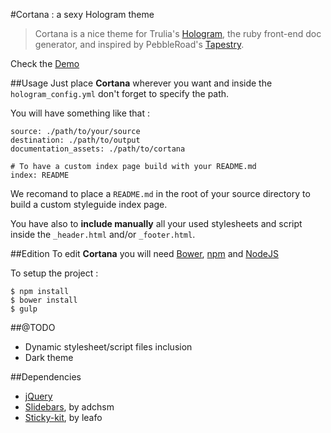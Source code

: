 #Cortana : a sexy Hologram theme

>Cortana is a nice theme for Trulia's [Hologram](https://github.com/trulia/hologram), the ruby front-end doc generator, and inspired by PebbleRoad's [Tapestry](https://github.com/PebbleRoad/tapestry).

Check the [Demo](http://yago31.github.io/Cortana-example)

##Usage
Just place **Cortana** wherever you want and inside the `hologram_config.yml` don't forget to specify the path.

You will have something like that :

```
source: ./path/to/your/source
destination: ./path/to/output
documentation_assets: ./path/to/cortana

# To have a custom index page build with your README.md
index: README
```

We recomand to place a `README.md` in the root of your source directory to build a custom styleguide index page.

You have also to **include manually** all your used stylesheets and script inside the `_header.html` and/or `_footer.html`.

##Edition
To edit **Cortana** you will need [Bower](bower.io),  [npm](https://www.npmjs.org) and [NodeJS](http://nodejs.org/)

To setup the project :

```
$ npm install
$ bower install
$ gulp
```

##@TODO

* Dynamic stylesheet/script files inclusion
* Dark theme

##Dependencies
* [jQuery](https://github.com/jquery/jquery)
* [Slidebars](https://github.com/adchsm/Slidebars), by adchsm
* [Sticky-kit](https://github.com/leafo/sticky-kit), by leafo

